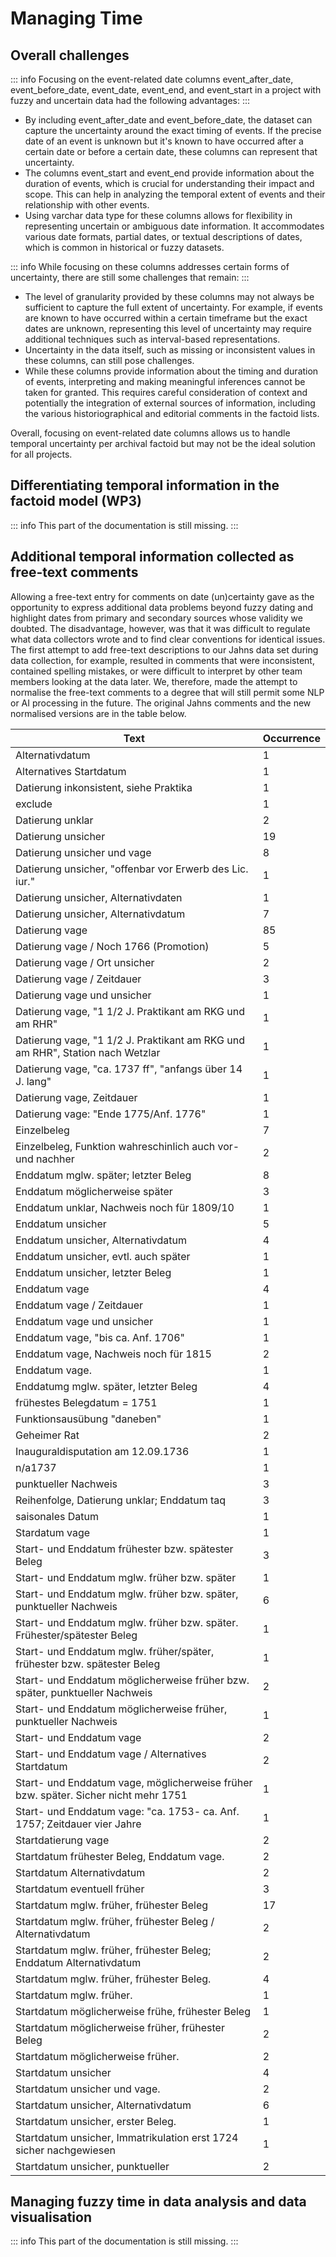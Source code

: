 # Managing Time

## Overall challenges

::: info
Focusing on the event-related date columns event_after_date, event_before_date, event_date, event_end, and event_start in a project with fuzzy and uncertain data had the following advantages:
:::

- By including event_after_date and event_before_date, the dataset can capture the uncertainty around the exact timing of events. If the precise date of an event is unknown but it's known to have occurred after a certain date or before a certain date, these columns can represent that uncertainty.
- The columns event_start and event_end provide information about the duration of events, which is crucial for understanding their impact and scope. This can help in analyzing the temporal extent of events and their relationship with other events.
- Using varchar data type for these columns allows for flexibility in representing uncertain or ambiguous date information. It accommodates various date formats, partial dates, or textual descriptions of dates, which is common in historical or fuzzy datasets.

::: info
While focusing on these columns addresses certain forms of uncertainty, there are still some challenges that remain:
:::

- The level of granularity provided by these columns may not always be sufficient to capture the full extent of uncertainty. For example, if events are known to have occurred within a certain timeframe but the exact dates are unknown, representing this level of uncertainty may require additional techniques such as interval-based representations.
- Uncertainty in the data itself, such as missing or inconsistent values in these columns, can still pose challenges.
- While these columns provide information about the timing and duration of events, interpreting and making meaningful inferences cannot be taken for granted. This requires careful consideration of context and potentially the integration of external sources of information, including the various historiographical and editorial comments in the factoid lists.

Overall, focusing on event-related date columns allows us to handle temporal uncertainty per archival factoid but may not be the ideal solution for all projects.

## Differentiating temporal information in the factoid model (WP3)

::: info
This part of the documentation is still missing.
:::

## Additional temporal information collected as free-text comments

Allowing a free-text entry for comments on date (un)certainty gave as the opportunity to express additional data problems beyond fuzzy dating and highlight dates from primary and secondary sources whose validity we doubted. The disadvantage, however, was that it was difficult to regulate what data collectors wrote and to find clear conventions for identical issues. The first attempt to add free-text descriptions to our Jahns data set during data collection, for example, resulted in comments that were inconsistent, contained spelling mistakes, or were difficult to interpret by other team members looking at the data later. We, therefore, made the attempt to normalise the free-text comments to a degree that will still permit some NLP or AI processing in the future. The original Jahns comments and the new normalised versions are in the table below.

| Text                                                                                | Occurrence |
| ----------------------------------------------------------------------------------- | ---------- |
| Alternativdatum                                                                     | 1          |
| Alternatives Startdatum                                                             | 1          |
| Datierung inkonsistent, siehe Praktika                                              | 1          |
| exclude                                                                             | 1          |
| Datierung unklar                                                                    | 2          |
| Datierung unsicher                                                                  | 19         |
| Datierung unsicher und vage                                                         | 8          |
| Datierung unsicher, "offenbar vor Erwerb des Lic. iur."                             | 1          |
| Datierung unsicher, Alternativdaten                                                 | 1          |
| Datierung unsicher, Alternativdatum                                                 | 7          |
| Datierung vage                                                                      | 85         |
| Datierung vage / Noch 1766 (Promotion)                                              | 5          |
| Datierung vage / Ort unsicher                                                       | 2          |
| Datierung vage / Zeitdauer                                                          | 3          |
| Datierung vage und unsicher                                                         | 1          |
| Datierung vage, "1 1/2 J. Praktikant am RKG und am RHR"                             | 1          |
| Datierung vage, "1 1/2 J. Praktikant am RKG und am RHR", Station nach Wetzlar       | 1          |
| Datierung vage, "ca. 1737 ff", "anfangs über 14 J. lang"                            | 1          |
| Datierung vage, Zeitdauer                                                           | 1          |
| Datierung vage: "Ende 1775/Anf. 1776"                                               | 1          |
| Einzelbeleg                                                                         | 7          |
| Einzelbeleg, Funktion wahreschinlich auch vor- und nachher                          | 2          |
| Enddatum mglw. später; letzter Beleg                                                | 8          |
| Enddatum möglicherweise später                                                      | 3          |
| Enddatum unklar, Nachweis noch für 1809/10                                          | 1          |
| Enddatum unsicher                                                                   | 5          |
| Enddatum unsicher, Alternativdatum                                                  | 4          |
| Enddatum unsicher, evtl. auch später                                                | 1          |
| Enddatum unsicher, letzter Beleg                                                    | 1          |
| Enddatum vage                                                                       | 4          |
| Enddatum vage / Zeitdauer                                                           | 1          |
| Enddatum vage und unsicher                                                          | 1          |
| Enddatum vage, "bis ca. Anf. 1706"                                                  | 1          |
| Enddatum vage, Nachweis noch für 1815                                               | 2          |
| Enddatum vage.                                                                      | 1          |
| Enddatumg mglw. später, letzter Beleg                                               | 4          |
| frühestes Belegdatum = 1751                                                         | 1          |
| Funktionsausübung "daneben"                                                         | 1          |
| Geheimer Rat                                                                        | 2          |
| Inauguraldisputation am 12.09.1736                                                  | 1          |
| n/a1737                                                                             | 1          |
| punktueller Nachweis                                                                | 3          |
| Reihenfolge, Datierung unklar; Enddatum taq                                         | 3          |
| saisonales Datum                                                                    | 1          |
| Stardatum vage                                                                      | 1          |
| Start- und Enddatum frühester bzw. spätester Beleg                                  | 3          |
| Start- und Enddatum mglw. früher bzw. später                                        | 1          |
| Start- und Enddatum mglw. früher bzw. später, punktueller Nachweis                  | 6          |
| Start- und Enddatum mglw. früher bzw. später. Frühester/spätester Beleg             | 1          |
| Start- und Enddatum mglw. früher/später, frühester bzw. spätester Beleg             | 1          |
| Start- und Enddatum möglicherweise früher bzw. später, punktueller Nachweis         | 2          |
| Start- und Enddatum möglicherweise früher, punktueller Nachweis                     | 1          |
| Start- und Enddatum vage                                                            | 2          |
| Start- und Enddatum vage / Alternatives Startdatum                                  | 2          |
| Start- und Enddatum vage, möglicherweise früher bzw. später. Sicher nicht mehr 1751 | 1          |
| Start- und Enddatum vage: "ca. 1753- ca. Anf. 1757; Zeitdauer vier Jahre            | 1          |
| Startdatierung vage                                                                 | 2          |
| Startdatum frühester Beleg, Enddatum vage.                                          | 2          |
| Startdatum Alternativdatum                                                          | 2          |
| Startdatum eventuell früher                                                         | 3          |
| Startdatum mglw. früher, frühester Beleg                                            | 17         |
| Startdatum mglw. früher, frühester Beleg / Alternativdatum                          | 2          |
| Startdatum mglw. früher, frühester Beleg; Enddatum Alternativdatum                  | 2          |
| Startdatum mglw. früher, frühester Beleg.                                           | 4          |
| Startdatum mglw. früher.                                                            | 1          |
| Startdatum möglicherweise frühe, frühester Beleg                                    | 1          |
| Startdatum möglicherweise früher, frühester Beleg                                   | 2          |
| Startdatum möglicherweise früher.                                                   | 2          |
| Startdatum unsicher                                                                 | 4          |
| Startdatum unsicher und vage.                                                       | 2          |
| Startdatum unsicher, Alternativdatum                                                | 6          |
| Startdatum unsicher, erster Beleg.                                                  | 1          |
| Startdatum unsicher, Immatrikulation erst 1724 sicher nachgewiesen                  | 1          |
| Startdatum unsicher, punktueller                                                    | 2          |

## Managing fuzzy time in data analysis and data visualisation

::: info
This part of the documentation is still missing.
:::

